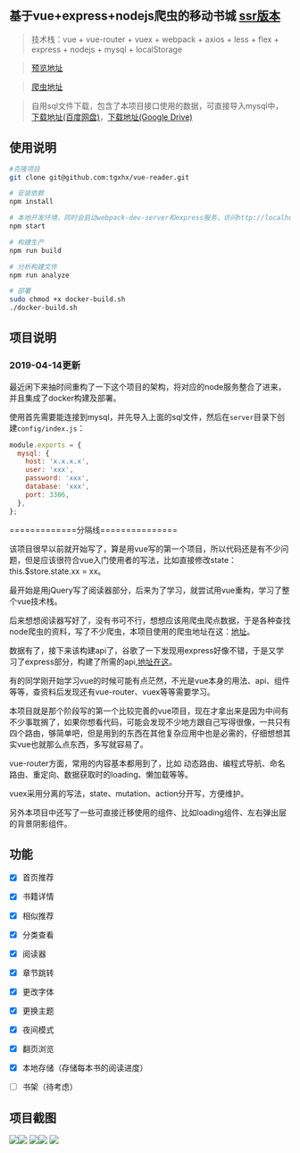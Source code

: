 ## 基于vue+express+nodejs爬虫的移动书城 [ssr版本](https://github.com/tgxhx/vue-reader-ssr)

> 技术栈：vue + vue-router + vuex + webpack + axios + less + flex + express + nodejs + mysql + localStorage

> [预览地址](https://vue-reader.xyxxxx.xyz)

> [爬虫地址](https://github.com/tgxhx/node-crawler)

> 自用sql文件下载，包含了本项目接口使用的数据，可直接导入mysql中，[下载地址(百度网盘)](https://pan.baidu.com/s/1b08B3S)，[下载地址(Google Drive)](https://drive.google.com/open?id=17jlzFj0kJIhEtAllzeVbZVzXuQi7O8bm)

## 使用说明

``` bash
#克隆项目
git clone git@github.com:tgxhx/vue-reader.git

# 安装依赖
npm install

# 本地开发环境，同时会启动webpack-dev-server和express服务，访问http://localhost:8080
npm start

# 构建生产
npm run build

# 分析构建文件
npm run analyze

# 部署
sudo chmod +x docker-build.sh
./docker-build.sh

```

## 项目说明

### 2019-04-14更新

最近闲下来抽时间重构了一下这个项目的架构，将对应的node服务整合了进来，并且集成了docker构建及部署。

使用首先需要能连接到mysql，并先导入上面的sql文件，然后在`server`目录下创建`config/index.js`：

``` javascript
module.exports = {
  mysql: {
    host: 'x.x.x.x',
    user: 'xxx',
    password: 'xxx',
    database: 'xxx',
    port: 3306,
  },
};

```

=============分隔线===============

该项目很早以前就开始写了，算是用vue写的第一个项目，所以代码还是有不少问题，但是应该很符合vue入门使用者的写法，比如直接修改state：this.$store.state.xx = xx。

最开始是用jQuery写了阅读器部分，后来为了学习，就尝试用vue重构，学习了整个vue技术栈。

后来想想阅读器写好了，没有书可不行，想想应该用爬虫爬点数据，于是各种查找node爬虫的资料，写了不少爬虫，本项目使用的爬虫地址在这：[地址](https://github.com/tgxhx/node-crawler)。

数据有了，接下来该构建api了，谷歌了一下发现用express好像不错，于是又学习了express部分，构建了所需的api,[地址在这](https://github.com/tgxhx/node-book-api)。

有的同学刚开始学习vue的时候可能有点茫然，不光是vue本身的用法、api、组件等等，查资料后发现还有vue-router、vuex等等需要学习。

本项目就是那个阶段写的第一个比较完善的vue项目，现在才拿出来是因为中间有不少事耽搁了，如果你想看代码，可能会发现不少地方跟自己写得很像，一共只有四个路由，够简单吧，但是用到的东西在其他复杂应用中也是必需的，仔细想想其实vue也就那么点东西，多写就容易了。

vue-router方面，常用的内容基本都用到了，比如
动态路由、编程式导航、命名路由、重定向、数据获取时的loading、懒加载等等。

vuex采用分离的写法，state、mutation、action分开写，方便维护。

另外本项目中还写了一些可直接迁移使用的组件、比如loading组件、左右弹出层的背景阴影组件。

## 功能
- [x] 首页推荐
- [x] 书籍详情
- [x] 相似推荐
- [x] 分类查看 
- [x] 阅读器 
- [x] 章节跳转
- [x] 更改字体
- [x] 更换主题
- [x] 夜间模式
- [x] 翻页浏览
- [x] 本地存储（存储每本书的阅读进度）
- [ ] 书架（待考虑）


## 项目截图
![](screen/1.png)![](screen/2.png)
![](screen/3.png)![](screen/4.png)
![](screen/5.png)

